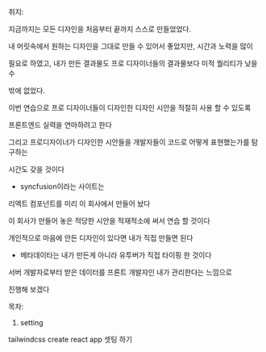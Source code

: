 취지:

지금까지는 모든 디자인을 처음부터 끝까지 스스로 만들었었다.

내 머릿속에서 원하는 디자인을 그대로 만들 수 있어서 좋았지만, 시간과 노력을 많이

필요로 하였고, 내가 만든 결과물도 프로 디자이너들의 결과물보다 미적 퀄리티가 낮을 수

밖에 없었다.

이번 연습으로 프로 디자이너들이 디자인한 디자인 시안을 적절히 사용 할 수 있도록

프론트엔드 실력을 연마하려고 한다

그리고 프로디자이너가 디자인한 시안들을 개발자들이 코드로 어떻게 표현했는가를 탐구하는

시간도 갖을 것이다

- syncfusion이라는 사이트는

리엑트 컴포넌트를 미리 이 회사에서 만들어 놨다

이 회사가 만들어 놓은 적당한 시안을 적재적소에 써서 연습 할 것이다

개인적으로 마음에 안든 디자인이 있다면 내가 직접 만들면 된다

- 메타데이타는 내가 만든게 아니라 유투버가 직접 타이핑 한 것이다

서버 개발자로부터 받은 데이터를 프론트 개발자인 내가 관리한다는 느낌으로

진행해 보겠다

목차:

1. setting

tailwindcss create react app 셋팅 하기
